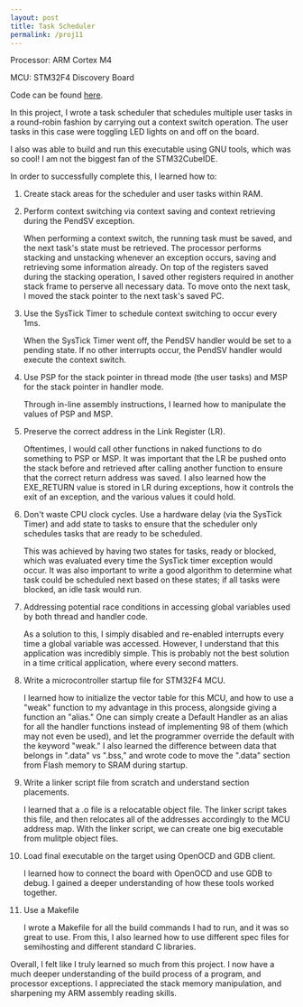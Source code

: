 ```yaml
---
layout: post
title: Task Scheduler
permalink: /proj11
---
```


Processor: ARM Cortex M4 

MCU: STM32F4 Discovery Board

Code can be found [here](https://github.com/ivy-phngyn/task-scheduler).

In this project, I wrote a task scheduler that schedules multiple user tasks in a round-robin fashion by carrying out a context switch operation.
The user tasks in this case were toggling LED lights on and off on the board.

I also was able to build and run this executable using GNU tools, which was so cool! I am not the biggest fan of the STM32CubeIDE.

In order to successfully complete this, I learned how to:

1. Create stack areas for the scheduler and user tasks within RAM.

2. Perform context switching via context saving and context retrieving during the PendSV exception.

    When performing a context switch, the running task must be saved, and the next task's state must be retrieved.
    The processor performs stacking and unstacking whenever an exception occurs, saving and retrieving some information already.
    On top of the registers saved during the stacking operation, I saved other registers required in another stack frame to perserve all necessary data.
    To move onto the next task, I moved the stack pointer to the next task's saved PC.

3. Use the SysTick Timer to schedule context switching to occur every 1ms. 

    When the SysTick Timer went off, the PendSV handler would be set to a pending state.
    If no other interrupts occur, the PendSV handler would execute the context switch.

4. Use PSP for the stack pointer in thread mode (the user tasks) and MSP for the stack pointer in handler mode. 

    Through in-line assembly instructions, I learned how to manipulate the values of PSP and MSP.

5. Preserve the correct address in the Link Register (LR).

    Oftentimes, I would call other functions in naked functions to do something to PSP or MSP.
    It was important that the LR be pushed onto the stack before and retrieved after calling another function to ensure that the correct return address was saved.
    I also learned how the EXE_RETURN value is stored in LR during exceptions, how it controls the exit of an exception, and the various values it could hold.

6. Don't waste CPU clock cycles. Use a hardware delay (via the SysTick Timer) and add state to tasks to ensure that the scheduler only schedules tasks that are ready to be scheduled.

    This was achieved by having two states for tasks, ready or blocked, which was evaluated every time the SysTick timer exception would occur.
    It was also important to write a good algorithm to determine what task could be scheduled next based on these states; if all tasks were blocked, an idle task would run.

7. Addressing potential race conditions in accessing global variables used by both thread and handler code.

    As a solution to this, I simply disabled and re-enabled interrupts every time a global variable was accessed. However, I understand that this application was incredibly simple. This is probably not the best solution in a time critical application, where every second matters.

8. Write a microcontroller startup file for STM32F4 MCU.

    I learned how to initialize the vector table for this MCU, and how to use a "weak" function to my advantage in this process, alongside giving a function an "alias." One can simply create a Default Handler as an alias for all the handler functions instead of implementing 98 of them (which may not even be used), and let the programmer override the default with the keyword "weak."
    I also learned the difference between data that belongs in ".data" vs ".bss," and wrote code to move the ".data" section from Flash memory to SRAM during startup.

9. Write a linker script file from scratch and understand section placements.

    I learned that a .o file is a relocatable object file. The linker script takes this file, and then relocates all of the addresses accordingly to the MCU address map.
    With the linker script, we can create one big executable from mulitple object files.

10. Load final executable on the target using OpenOCD and GDB client.

    I learned how to connect the board with OpenOCD and use GDB to debug. I gained a deeper understanding of how these tools worked together.

11. Use a Makefile

    I wrote a Makefile for all the build commands I had to run, and it was so great to use. From this, I also learned how to use different spec files for semihosting and different standard C libraries.

Overall, I felt like I truly learned so much from this project. I now have a much deeper understanding of the build process of a program, and processor exceptions.
I appreciated the stack memory manipulation, and sharpening my ARM assembly reading skills.
